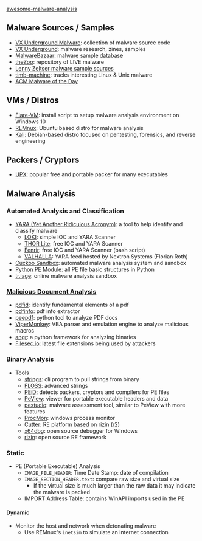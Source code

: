 [awesome-malware-analysis](https://github.com/rshipp/awesome-malware-analysis)

## Malware Sources / Samples
- [VX Underground Malware](https://github.com/vxunderground/MalwareSourceCode): collection of malware source code
- [VX Underground](https://vx-underground.org/index): malware research, zines, samples
- [MalwareBazaar](https://bazaar.abuse.ch/): malware sample database
- [theZoo](https://github.com/ytisf/theZoo): repository of LIVE malware
- [Lenny Zeltser malware sample sources](https://zeltser.com/malware-sample-sources/)
- [timb-machine](https://github.com/timb-machine/linux-malware): tracks interesting Linux & Unix malware
- [ACM Malware of the Day](https://www.activecountermeasures.com/category/malware-of-the-day/)

## VMs / Distros
- [Flare-VM](https://github.com/mandiant/flare-vm): install script to setup malware analysis environment on Windows 10
- [REMnux](https://docs.remnux.org/): Ubuntu based distro for malware analysis
- [Kali](https://www.kali.org/): Debian-based distro focused on pentesting, forensics, and reverse engineering

## Packers / Cryptors
- [UPX](https://upx.github.io/): popular free and portable packer for many executables

## Malware Analysis
### Automated Analysis and Classification
- [YARA (Yet Another Ridiculous Acronym)](https://virustotal.github.io/yara/): a tool to help identify and classify malware
    - [LOKI](https://github.com/Neo23x0/Loki): simple IOC and YARA Scanner
    - [THOR Lite](https://www.nextron-systems.com/thor-lite/): free IOC and YARA Scanner
    - [Fenrir](https://github.com/Neo23x0/Fenrir): free IOC and YARA Scanner (bash script)
    - [VALHALLA](https://valhalla.nextron-systems.com/): YARA feed hosted by Nextron Systems (Florian Roth)
- [Cuckoo Sandbox](https://cuckoosandbox.org/): automated malware analysis system and sandbox
- [Python PE Module](https://pypi.org/project/pefile/): all PE file basic structures in Python
- [tr.iage](https://tria.ge/): online malware analysis sandbox

### [Malicious Document Analysis](https://zeltser.com/analyzing-malicious-documents/)
- [pdfid](https://blog.didierstevens.com/programs/pdf-tools/): identify fundamental elements of a pdf
- [pdfinfo](https://linux.die.net/man/1/pdfinfo): pdf info extractor
- [peepdf](https://github.com/jesparza/peepdf): python tool to analyze PDF docs
- [ViperMonkey](https://github.com/decalage2/ViperMonkey): VBA parser and emulation engine to analyze malicious macros
- [angr](https://angr.io/): a python framework for analyzing binaries
- [Filesec.io](https://filesec.io/): latest file extensions being used by attackers


### Binary Analysis
- Tools
    - [strings](https://linux.die.net/man/1/strings): cli program to pull strings from binary
    - [FLOSS](https://github.com/mandiant/flare-floss): advanced strings
    - [PEiD](https://www.aldeid.com/wiki/PEiD#Installation): detects packers, cryptors and compilers for PE files
    - [PeView](https://www.aldeid.com/wiki/PEView): viewer for portable executable headers and data
    - [pestudio](https://www.winitor.com/): malware assessment tool, similar to PeView with more features
    - [ProcMon](https://docs.microsoft.com/en-us/sysinternals/downloads/procmon): windows process monitor
    - [Cutter](https://cutter.re/): RE platform based on rizin (r2)
    - [x64dbg](https://x64dbg.com/#start): open source debugger for Windows
    - [rizin](https://rizin.re/): open source RE framework

### Static
- PE (Portable Executable) Analysis
    - `IMAGE_FILE_HEADER`: Time Date Stamp: date of compilation
    - `IMAGE_SECTION_HEADER.text`: compare raw size and virtual size
        - If the virtual size is much larger than the raw data it may indicate the malware is packed
    - IMPORT Address Table: contains WinAPI imports used in the PE

#### Dynamic
- Monitor the host and network when detonating malware
    - Use REMnux's `inetsim` to simulate an internet connection 

